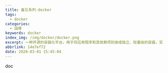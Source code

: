 ```yaml
---
title: 备忘系列-docker
tags:
  - docker
categories:
  - 运维
keywords: docker
index_img: /img/docker/docker.png
excerpt: 一种开源的容器化平台，用于将应用程序和其依赖项封装成独立、轻量级的容器，实现高效的应用部署、跨平台的移植性和可伸缩性，简化了应用的开发、测试和部署过程。
abbrlink: 14e7ef72
date: 2020-03-01 15:45:04
---
```

doc